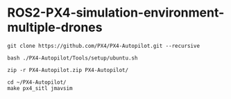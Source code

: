 # ROS2-PX4-simulation-environment-multiple-drones

```
git clone https://github.com/PX4/PX4-Autopilot.git --recursive
```

```
bash ./PX4-Autopilot/Tools/setup/ubuntu.sh
```

```
zip -r PX4-Autopilot.zip PX4-Autopilot/
```

```
cd ~/PX4-Autopilot/
make px4_sitl jmavsim
```
